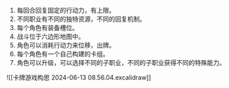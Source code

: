 1. 每回合回复固定的行动力，有上限。
2. 不同职业有不同的独特资源，不同的回复机制。
3. 每个角色有装备槽位。
4. 战斗位于六边形地图中。
5. 角色可以消耗行动力来位移，出牌。
6. 每个角色有一个自己构建的卡组。
7. 角色可以升级，可以选择不同的子职业，不同的子职业获得不同的特殊能力。

![[卡牌游戏构思 2024-06-13 08.56.04.excalidraw]]